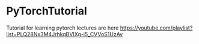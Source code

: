 # PyTorchTutorial

Tutorial for learning pytorch
lectures are here https://youtube.com/playlist?list=PLQ28Nx3M4JrhkqBVIXg-i5_CVVoS1UzAv

